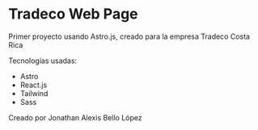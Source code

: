 # Tradeco Web Page

Primer proyecto usando Astro.js, creado para la empresa Tradeco Costa Rica

Tecnologías usadas:

- Astro
- React.js
- Tailwind
- Sass

Creado por Jonathan Alexis Bello López
